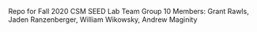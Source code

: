 Repo for Fall 2020 CSM SEED Lab Team Group 10
Members: Grant Rawls, Jaden Ranzenberger, William Wikowsky, Andrew Maginity
